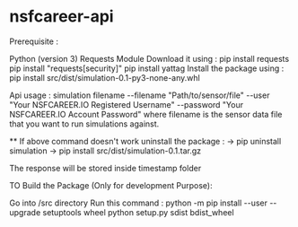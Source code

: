 # nsfcareer-api

Prerequisite :

Python (version 3)
Requests Module Download it using : pip install requests pip install "requests[security]" pip install yattag
Install the package using : pip install src/dist/simulation-0.1-py3-none-any.whl

Api usage : simulation filename --filename "Path/to/sensor/file" --user "Your NSFCAREER.IO Registered Username" --password "Your NSFCAREER.IO Account Password" where filename is the sensor data file that you want to run simulations against.

** If above command doesn't work uninstall the package : -> pip uninstall simulation -> pip install src/dist/simulation-0.1.tar.gz

The response will be stored inside timestamp folder

TO Build the Package (Only for development Purpose):

Go into /src directory
Run this command : python -m pip install --user --upgrade setuptools wheel python setup.py sdist bdist_wheel
